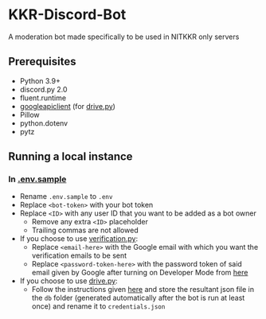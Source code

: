 # KKR-Discord-Bot
A moderation bot made specifically to be used in NITKKR only servers

## Prerequisites
- Python 3.9+
- discord.py 2.0
- fluent.runtime
- [googleapiclient](https://developers.google.com/docs/api/quickstart/python) (for [drive.py](https://github.com/GetPsyched/Project-Hyperlink/blob/main/cogs/drive.py))
- Pillow
- python.dotenv
- pytz

## Running a local instance

### In [.env.sample](https://github.com/GetPsyched/Project-Hyperlink/blob/main/.env.sample)
- Rename `.env.sample` to `.env`
- Replace `<bot-token>` with your bot token
- Replace `<ID>` with any user ID that you want to be added as a bot owner
    - Remove any extra `<ID>` placeholder
    - Trailing commas are not allowed
- If you choose to use [verification.py](https://github.com/GetPsyched/Project-Hyperlink/blob/main/cogs/verification.py):
    - Replace `<email-here>` with the Google email with which you want the verification emails to be sent
    - Replace `<password-token-here>` with the password token of said email given by Google after turning on Developer Mode from [here](https://support.google.com/a/answer/10621196?hl=en)
- If you choose to use [drive.py](https://github.com/GetPsyched/Project-Hyperlink/blob/main/cogs/drive.py):
    - Follow the instructions given [here](https://developers.google.com/drive/api/v3/quickstart/python) and store the resultant json file in the `db` folder (generated automatically after the bot is run at least once) and rename it to `credentials.json`
